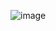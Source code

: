 ![image](https://github.com/Andrudewt/Geometric-Interpretation-of-Derivative/assets/137271592/6843de1b-0942-4b7a-99cc-9b3e3e558b65)
